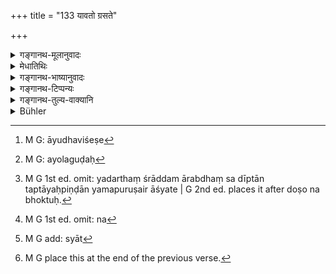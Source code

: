 +++
title = "133 यावतो ग्रसते"

+++

<details><summary>गङ्गानथ-मूलानुवादः</summary>

As many mouthfuls as the person ignorant of the Veda swallows out of the offerings to gods and Pitṛs, so many flaming spikes, spears and iron-balls does the man swallow after death.—(133)
</details>

<details><summary>मेधातिथिः</summary>

सत्य् अपि श्राद्धप्रकरणे वाक्याद् भोक्तुर् अयं दोषानुवादः । तथा चोक्तम्-

- तस्माद् अविद्वान् बिभियाद् यस्मात् तस्मात् प्रतिग्रहात् । इति । (म्ध् ४.१९१)

**शूलर्ष्ट्ययो** आयुधविशेषाः[^२३७], **अयोगुडः**[^२३८] आयसः पिण्डः । यदर्थं श्राद्दम् आरब्धं स दीप्तान् तप्तायःपिण्डान् यमपुरुषैर् आश्यते[^२३९] । 


[^२३९]:
     M G 1st ed. omit: yadarthaṃ śrāddam ārabdhaṃ sa dīptān taptāyaḥpiṇḍān yamapuruṣair āśyate | G 2nd ed. places it after doṣo na bhoktuḥ.


[^२३८]:
     M G: ayolaguḍaḥ


[^२३७]:
     M G: āyudhaviśeṣe

- व्यासदर्शनात् तु भोजयितुर् अयं दोषो न भोक्तुः । न पितॄणां न तावन् मृतानाम् अन्यकृतेन प्रतिषेधातिक्रमेण दोषसंबन्धो युक्तः, कृताभ्यागमादिदोषापत्तेः । यदि हि पुत्रेण तादृशो ब्राह्मणो भोजितः को ऽपराधो मृतानाम् ।

- <u>ननु</u> चोपकारो ऽपि पुत्रकृतः पितॄणाम् अनेन न्यायेन न प्राप्नोति । न[^२४०] प्राप्नुयाद् यदि तादर्थ्येन श्राद्धादि नोदितं स्यात् । इह तु नास्ति चोदना, पितुर् उपकारकामेनैवं कर्तव्यम्[^२४१], श्येनवत् । यत् तु **तावतो ग्रसते प्रेतः** इति तद् भोजयितृसंबन्धे ऽप्य् उपपद्यते । "यस्य ब्राह्मण ईदृशः श्राद्धं भुङ्क्ते स इदं फलम् आप्नोति" इति युक्तः संबन्धः । प्राकरणिकश् चायम् अविद्वद्भोजनप्रतिषेधः । तदतिक्रमणे कर्मवैगुण्यम्, तद्वैगुण्ये च श्राद्धाधिकारान् निवृत्तिर् एव दोषः । पितॄणां श्राद्धोपकाराल् लाभः । ततो ऽपि विध्यतिक्रमे पुत्रस्य युक्तः प्रत्यवायः । किं तर्हि तद् भगवतो व्यासस्य वचनम्-


[^२४१]:
     M G add: syāt


[^२४०]:
     M G 1st ed. omit: na

- ग्रसते यावतः पिण्डान् यस्य वै हविषो ऽविदः ।

- ग्रसते तावतः शूलान् गत्वा वैवस्वतक्षयम् ॥ 

पाठान्तरं "प्रेत्य" इति । भोक्तुर् एव प्रेत्यता । नाविदुषा दैवपित्र्ययोर् भोक्तव्यम्[^२४२] ॥ ३.१२३ ॥


[^२४२]:
     M G place this at the end of the previous verse.
</details>

<details><summary>गङ्गानथ-भाष्यानुवादः</summary>

Even though it is the *śrāddha* that forms the subject-matter of the present context, yet the present verse describes the evil results occurring to the eater; it is to this effect that it has been declared that ‘for this reason should the ignorant person fear the acceptance of gifts from this and that person.’

‘*Spikes and spears*’ are the names of particular weapons. Such a person is made by the attendants of the Lord of Death to eat red-hot iron-balls.

According to Vyāsa’s view, the evil result accrues to the person offering the focal, and not to the eater, nor to the ancestors. Because it cannot be right to connect the dead ancestors with the evil arising from the disobeying, by another person, of the prohibition (of the feeding ignorant persons); as in that case, there would be the absurdity of a man suffering what he has not earned. If an ignorant person has been fed by the *son*, what fault is there of his dead ancestors?

“But by this same reasoning the benefit also of the *śrāddha* should not accrue to the ancestors.”

It would certainly not accrue to them, if the śrāddha-offering had not been distinctly enjoined as being for their benefit. In the present case (of feeding Brāhmaṇas), however, there is no such injunction as that ‘this should be done by one who desires to confer a benefit on one’s son,’ as there is in the case of the *Śyena* sacrifice. Then, as regards the words of the present text, they can fit in also with the person ottering the food; the construction in this case being—‘that man, at whose performance of the *śrāddha* such a person eats, obtains such and such a result.’ What forms the subject-matter of the present context is the prohibition of the feeding of ignorant persons; and the disregarding of this prohibition would render the rite defective; and this defect in the Kite would lead to the evil result that the man would no longer be entitled to the performance of that rite \[aud this would pertain to the
*giver*, not *eater*, of the food\]; and since the ancestors derive
benefit from the *śrāddha*, for this reason also the transgressing of its injunction should involve guilt on the part of the son.

“What are the precise words of Vyāsa (on this subject)?”

\[They are\]—‘As many mouthfuls as an ignorant person swallows out of a man’s offerings, so many spikes does he swallow on going to the abode of Death.’

In place of ‘*preto*’ some people read ‘*pretya*;’ where also the term ‘having died’ pertains to the *eater*; and the sense of the text is that ‘the ignorant mail shall not eat of the offerings made to gods and ancestors.’—(133)
</details>

<details><summary>गङ्गानथ-टिप्पन्यः</summary>

According to Nārāyaṇa the punishment here mentioned falls on the
*eater*.—Medhātithi mentions both explanations.

For ‘*guḍān*’ Nandana reads ‘*hulān*’ and explains it as ‘double-edged
sword.’

This verse is quoted in *Aparārka* (p. 449), which explains ‘*śūlam*’
and ‘*ṛṣti*’ as particular weapons,—and ‘*ayoguḍa*’ as ‘an
iron-ball’;—and *in Hemādri* (Śrāddha, p. 401).
</details>

<details><summary>गङ्गानथ-तुल्य-वाक्यानि</summary>

*Yama* (Aparārka, p. 449).—‘He in whose family there has been a
cessation of the Veda and the sacrificial altar for three generations is
a had Brāhmaṇa.’

*Vyāsa*.—‘As many morsels the man ignorant of the Veda swallows out of
the offerings made by a man so many darts does he swallow in the abode
of Death.’

*Vaśiṣṭha* (Aparārka, p. 449).—‘Those countries where what should be
eaten by the learned is eaten by the illiterate are beset by drought and
great dangers beset them.’

*Hārīta* (Do.).—‘Even those born of noble families and endowed with
learning,—if they be of base conduct and addicted to wicked deeds,—they
are even regarded as demons. Those addicted to the killing of birds,
fish and deer, serpents and tortoise and other animals are all *Bad
Brāhmaṇas*. Who serves a Śūdra, who is supported by the King, the
village-sacrificer, those living by killing and capturing—these six are
*Low Brāhmaṇas*.’
</details>

<details><summary>Bühler</summary>

133	As many mouthfuls as an ignorant man swallows at a sacrifice to the gods or to the manes, so many red-hot spikes, spears, and iron balls must (the giver of the repast) swallow after death.
</details>
